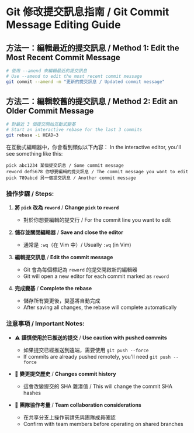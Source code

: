 # Git 修改提交訊息指南 / Git Commit Message Editing Guide

## 方法一：編輯最近的提交訊息 / Method 1: Edit the Most Recent Commit Message

```bash
# 使用 --amend 來編輯最近的提交訊息
# Use --amend to edit the most recent commit message
git commit --amend -m "更新的提交訊息 / Updated commit message"
```

## 方法二：編輯較舊的提交訊息 / Method 2: Edit an Older Commit Message

```bash
# 對最近 3 個提交開始互動式變基
# Start an interactive rebase for the last 3 commits
git rebase -i HEAD~3
```

在互動式編輯器中，你會看到類似以下內容：
In the interactive editor, you'll see something like this:

```
pick abc1234 某個提交訊息 / Some commit message
reword def5678 你想要編輯的提交訊息 / The commit message you want to edit
pick 789abcd 另一個提交訊息 / Another commit message
```

### 操作步驟 / Steps:

1. **將 `pick` 改為 `reword`** / **Change `pick` to `reword`**
   - 對於你想要編輯的提交行 / For the commit line you want to edit

2. **儲存並關閉編輯器** / **Save and close the editor**
   - 通常是 `:wq`（在 Vim 中）/ Usually `:wq` (in Vim)

3. **編輯提交訊息** / **Edit the commit message**
   - Git 會為每個標記為 `reword` 的提交開啟新的編輯器
   - Git will open a new editor for each commit marked as `reword`

4. **完成變基** / **Complete the rebase**
   - 儲存所有變更後，變基將自動完成
   - After saving all changes, the rebase will complete automatically

### 注意事項 / Important Notes:

- ⚠️ **謹慎使用於已推送的提交** / **Use caution with pushed commits**
  - 如果提交已經推送到遠端，需要使用 `git push --force`
  - If commits are already pushed remotely, you'll need `git push --force`

- 📝 **變更提交歷史** / **Changes commit history**
  - 這會改變提交的 SHA 雜湊值 / This will change the commit SHA hashes

- 👥 **團隊協作考量** / **Team collaboration considerations**
  - 在共享分支上操作前請先與團隊成員確認
  - Confirm with team members before operating on shared branches